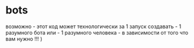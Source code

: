 # bots
возможно - этот код может технологически за 1 запуск создавать - 1 разумного бота или - 1 разумного человека - в зависимости от того что вам нужно !!! )
